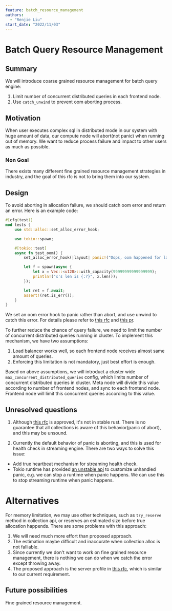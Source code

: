 ```yaml
---
feature: batch_resource_management
authors:
  - "Renjie Liu"
start_date: "2022/11/03"
---
```


# Batch Query Resource Management

## Summary

We will introduce coarse grained resource management for batch query engine:

1. Limit number of concurrent distributed queries in each frontend node.
2. Use `catch_unwind` to prevent oom aborting process.

## Motivation

When user executes complex sql in distributed mode in our system with huge amount of data, our compute node will abort(not panic) when running out of memory. We want to reduce process failure and impact to other users as much as possible.

### Non Goal

There exists many different fine grained resource management strategies in industry, and the goal of this rfc is not to bring them into our system.

## Design

To avoid aborting in allocation failure, we should catch oom error and return an error. Here is an example code:

```rust
#[cfg(test)]
mod tests {
    use std::alloc::set_alloc_error_hook;

    use tokio::spawn;

    #[tokio::test]
    async fn test_oom() {
        set_alloc_error_hook(|layout| panic!("Oops, oom happened for layout {:?}", layout));

        let f = spawn(async {
            let x = Vec::<u128>::with_capacity(99999999999999999);
            println!("x's len is {:?}", x.len());
        });

        let ret = f.await;
        assert!(ret.is_err());
    }
}
```

We set an oom error hook to panic rather than abort, and use unwind to catch this error. For details please refer to [this rfc][1] and [this pr][2].

To further reduce the chance of query failure, we need to limit the number of concurrent distributed queries running in cluster. To implement this mechanism, we have two assumptions:

1. Load balancer works well, so each frontend node receives almost same amount of queries.
2. Enforcing this limitation is not mandatory, just best effort is enough.

Based on above assumptions, we will introduct a cluster wide `max_concurrent_distributed_queries` config, which limits number of concurrent distributed queries in cluster. Meta node will divide this value according to number of frontend nodes, and sync to each frontend node. Frontend node will limit this concurrent queries according to this value.

## Unresolved questions

1. Although [this rfc][1] is approved, it's not in stable rust. There is no guarantee that all collections is aware of this behavior(panic of abort), and this may be unsound.

2. Currently the default behavior of panic is aborting, and this is used for health check in streaming engine. There are two ways to solve this issue:

* Add true heartbeat mechanism for streaming health check.
* Tokio runtime has provided [an unstable api](https://docs.rs/tokio/latest/tokio/runtime/struct.Builder.html#method.unhandled_panic) to customize unhandled panic, e.g. we can stop a runtime when panic happens. We can use this to stop streaming runtime when panic happens.

# Alternatives

For memory limitation, we may use other techniques, such as `try_reserve` method in collection api, or reserves an estimated size before true allocation happends. There are some problems with this approach:

1. We will need much more effort than proposed approach.
2. The estimation maybe difficult and inaccurate when collection alloc is not falliable.
3. Since currently we don't want to work on fine grained resource management, there is nothing we can do when we catch the error except throwing away.
4. The proposed approach is the server profile in [this rfc][1], which is similar to our current requirement.

## Future possibilities

Fine grained resource management.

[1]: <https://rust-lang.github.io/rfcs/2116-alloc-me-maybe.html#additional-background-how-collections-handle-allocation-now>
[2]: <https://github.com/rust-lang/rust/issues/51245>
